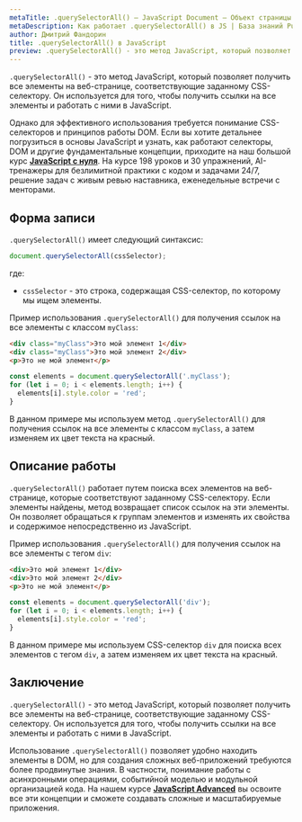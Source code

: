 ```yaml
---
metaTitle: .querySelectorAll() – JavaScript Document – Объект страницы
metaDescription: Как работает .querySelectorAll() в JS | База знаний PurpleSchool
author: Дмитрий Фандорин
title: .querySelectorAll() в JavaScript
preview: .querySelectorAll() - это метод JavaScript, который позволяет получить все элементы на веб-странице, соответствующие заданному CSS-селектору...
---
```


`.querySelectorAll()` - это метод JavaScript, который позволяет получить все элементы на веб-странице, соответствующие заданному CSS-селектору. Он используется для того, чтобы получить ссылки на все элементы и работать с ними в JavaScript.

Однако для эффективного использования требуется понимание CSS-селекторов и принципов работы DOM. Если вы хотите детальнее погрузиться в основы JavaScript и узнать, как работают селекторы, DOM и другие фундаментальные концепции, приходите на наш большой курс **[JavaScript с нуля](https://purpleschool.ru/course/javascript-basics?utm_source=knowledgebase&utm_medium=text&utm_campaign=queryselectorall-v-javascript)**. На курсе 198 уроков и 30 упражнений, AI-тренажеры для безлимитной практики с кодом и задачами 24/7, решение задач с живым ревью наставника, еженедельные встречи с менторами.

## Форма записи

`.querySelectorAll()` имеет следующий синтаксис:

```javascript
document.querySelectorAll(cssSelector);
```

где:

- `cssSelector` - это строка, содержащая CSS-селектор, по которому мы ищем элементы.

Пример использования `.querySelectorAll()` для получения ссылок на все элементы с классом `myClass`:

```html
<div class="myClass">Это мой элемент 1</div>
<div class="myClass">Это мой элемент 2</div>
<p>Это не мой элемент</p>
```

```javascript
const elements = document.querySelectorAll('.myClass');
for (let i = 0; i < elements.length; i++) {
  elements[i].style.color = 'red';
}
```

В данном примере мы используем метод `.querySelectorAll()` для получения ссылок на все элементы с классом `myClass`, а затем изменяем их цвет текста на красный.

## Описание работы

`.querySelectorAll()` работает путем поиска всех элементов на веб-странице, которые соответствуют заданному CSS-селектору. Если элементы найдены, метод возвращает список ссылок на эти элементы. Он позволяет обращаться к группам элементов и изменять их свойства и содержимое непосредственно из JavaScript.

Пример использования `.querySelectorAll()` для получения ссылок на все элементы с тегом `div`:

```html
<div>Это мой элемент 1</div>
<div>Это мой элемент 2</div>
<p>Это не мой элемент</p>
```

```javascript
const elements = document.querySelectorAll('div');
for (let i = 0; i < elements.length; i++) {
  elements[i].style.color = 'red';
}
```

В данном примере мы используем CSS-селектор `div` для поиска всех элементов с тегом `div`, а затем изменяем их цвет текста на красный.

## Заключение

`.querySelectorAll()` - это метод JavaScript, который позволяет получить все элементы на веб-странице, соответствующие заданному CSS-селектору. Он используется для того, чтобы получить ссылки на все элементы и работать с ними в JavaScript.

Использование `.querySelectorAll()` позволяет удобно находить элементы в DOM, но для создания сложных веб-приложений требуются более продвинутые знания. В частности, понимание работы с асинхронными операциями, событийной моделью и модульной организацией кода. На нашем курсе **[JavaScript Advanced](https://purpleschool.ru/course/javascript-advanced?utm_source=knowledgebase&utm_medium=text&utm_campaign=queryselectorall-v-javascript)** вы освоите все эти концепции и сможете создавать сложные и масштабируемые приложения.
